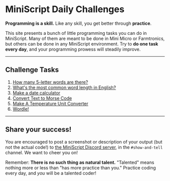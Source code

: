 # MiniScript Daily Challenges

**Programming is a skill.**  Like any skill, you get better through **practice**.

This site presents a bunch of little programming tasks you can do in MiniScript.  Many of them are meant to be done in Mini Micro or Farmtronics, but others can be done in any MiniScript environment.  Try to **do one task every day**, and your programming prowess will steadily improve.

---

## Challenge Tasks

<!-- DO NOT EDIT BELOW THIS LINE -->

1. [How many 5-letter words are there?](tasks/5-letter-words.md)
1. [What's the most common word length in English?](tasks/most-common-word-len.md)
1. [Make a date calculator](tasks/dateCalc.md)
1. [Convert Text to Morse Code](tasks/morse.md)
1. [Make A Temperature Unit Converter](tasks/temperature.md)
1. [Wordle!](tasks/wordle.md)

<!-- DO NOT EDIT ABOVE THIS LINE -->

---

## Share your success!

You are encouraged to post a screenshot or description of your output (but not the actual code!) to [the MiniScript Discord server](https://discord.gg/7s6zajx), in the `#show-and-tell` channel.  We want to cheer you on!

Remember: **There is no such thing as natural talent.**  "Talented" means nothing more or less than "has more practice than you."  Practice coding every day, and *you* will be a talented coder!
